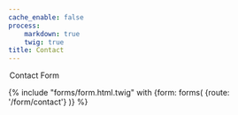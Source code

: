 ```yaml
---
cache_enable: false
process:
    markdown: true
    twig: true
title: Contact
---
```


<legend>Contact Form</legend>

{% include "forms/form.html.twig" with {form: forms( {route: '/form/contact'} )} %}
